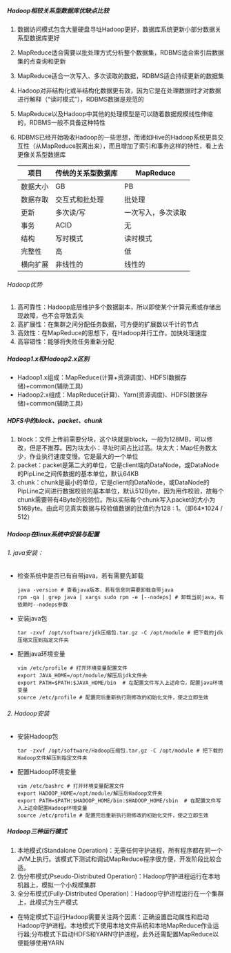 ##### Hadoop相较关系型数据库优缺点比较
  1. 数据访问模式包含大量硬盘寻址Hadoop更好，数据库系统更新小部分数据关系型数据库更好
  2. MapReduce适合需要以批处理方式分析整个数据集，RDBMS适合索引后数据集的点查询和更新
  3. MapReduce适合一次写入、多次读取的数据，RDBMS适合持续更新的数据集
  4. Hadoop对非结构化或半结构化数据更有效，因为它是在处理数据时才对数据进行解释（“读时模式”），RDBMS数据是规范的
  5. MapReduce以及Hadoop中其他的处理模型是可以随着数据规模线性伸缩的，RDBMS一般不具备这种特性
  6. RDBMS已经开始吸收Hadoop的一些思想，而诸如Hive的Hadoop系统更具交互性（从MapReduce脱离出来），而且增加了索引和事务这样的特性，看上去更像关系型数据库
  
     项目|传统的关系型数据库|MapReduce
     -|-|-
     数据大小|GB|PB
     数据存取|交互式和批处理|批处理
     更新|多次读/写|一次写入，多次读取
     事务|ACID|无
     结构|写时模式|读时模式
     完整性|高|低
     横向扩展|非线性的|线性的

###### Hadoop优势
  1. 高可靠性：Hadoop底层维护多个数据副本，所以即使某个计算元素或存储出现故障，也不会导致丢失
  2. 高扩展性：在集群之间分配任务数据，可方便的扩展数以千计的节点
  3. 高效性：在MapReduce的思想下，在Hadoop并行工作，加快处理速度
  4. 高容错性：能够将失败任务重新分配
##### Hadoop1.x和Hadoop2.x区别
  * Hadoop1.x组成：MapReduce(计算+资源调度)、HDFS(数据存储)+common(辅助工具)
  * Hadoop2.x组成：MapReduce(计算)、Yarn(资源调度)、HDFS(数据存储)+common(辅助工具)

##### HDFS中的block、packet、chunk
  1. block：文件上传前需要分块，这个块就是block，一般为128MB，可以修改，但是不推荐。因为块太小：寻址时间占比过高。块太大：Map任务数太少，作业执行速度变慢。它是最大的一个单位
  2. packet：packet是第二大的单位，它是client端向DataNode，或DataNode的PipLine之间传数据的基本单位，默认64KB
  3. chunk：chunk是最小的单位，它是client向DataNode，或DataNode的PipLine之间进行数据校验的基本单位，默认512Byte，因为用作校验，故每个chunk需要带有4Byte的校验位。所以实际每个chunk写入packet的大小为516Byte。由此可见真实数据与校验值数据的比值约为128 : 1。（即64*1024 / 512）

##### Hadoop在linux系统中安装与配置
###### 1. java安装：
  * 检查系统中是否已有自带java，若有需要先卸载
    ```
    java -version # 查看java版本，若有信息则需要卸载自带java
    rpm -qa | grep java | xargs sudo rpm -e [--nodeps] # 卸载当前java，有依赖时--nodeps参数
    ```
  * 安装java包
    ```
    tar -zxvf /opt/software/jdk压缩包.tar.gz -C /opt/module # 把下载的jdk压缩文压到指定文件夹
    ```
  * 配置java环境变量
    ```
    vim /etc/profile # 打开环境变量配置文件
    export JAVA_HOME=/opt/module/解压后jdk文件夹
    export PATH=$PATH:$JAVA_HOME/bin  # 在配置文件写入上述命令，配置java环境变量
    source /etc/profile # 配置完后重新执行刚修改的初始化文件，使之立即生效
    ```
###### 2. Hadoop安装
  * 安装Hadoop包
    ```
    tar -zxvf /opt/software/Hadoop压缩包.tar.gz -C /opt/module # 把下载的Hadoop文件解压到指定文件夹
    ```
  * 配置Hadoop环境变量
    ```
    vim /etc/bashrc # 打开环境变量配置文件
    export HADOOP_HOME=/opt/module/解压后Hadoop文件夹
    export PATH=$PATH:$HADOOP_HOME/bin:$HADOOP_HOME/sbin  # 在配置文件写入上述命配置Hadoop环境变量
    source /etc/profile # 配置完后重新执行刚修改的初始化文件，使之立即生效
    ```

##### Hadoop三种运行模式
  1. 本地模式(Standalone Operation)：无需任何守护进程，所有程序都在同一个JVM上执行。该模式下测试和调试MapReduce程序很方便，开发阶段比较合适。
  2. 伪分布模式(Pseudo-Distributed Operation)：Hadoop守护进程运行在本地机器上，模拟一个小规模集群
  3. 全分布模式(Fully-Distributed Operation)：Hadoop守护进程运行在一个集群上，此模式为生产模式
  * 在特定模式下运行Hadoop需要关注两个因素：正确设置启动属性和启动Hadoop守护进程。本地模式下使用本地文件系统和本地MapReduce作业运行器;分布模式下启动HDFS和YARN守护进程，此外还需配置MapReduce以便能够使用YARN